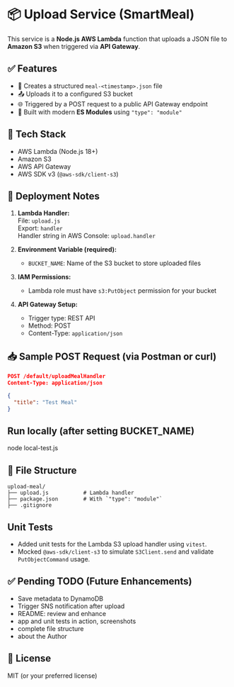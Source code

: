 # 📦 Upload Service (SmartMeal)

This service is a **Node.js AWS Lambda** function that uploads a JSON file to **Amazon S3** when triggered via **API Gateway**.

## ✅ Features

- 📝 Creates a structured `meal-<timestamp>.json` file
- 📤 Uploads it to a configured S3 bucket
- 🌐 Triggered by a POST request to a public API Gateway endpoint
- 🧾 Built with modern **ES Modules** using `"type": "module"`

## 🔧 Tech Stack

- AWS Lambda (Node.js 18+)
- Amazon S3
- AWS API Gateway
- AWS SDK v3 (`@aws-sdk/client-s3`)

## 🚀 Deployment Notes

1. **Lambda Handler:**  
   File: `upload.js`  
   Export: `handler`  
   Handler string in AWS Console: `upload.handler`

2. **Environment Variable (required):**

   - `BUCKET_NAME`: Name of the S3 bucket to store uploaded files

3. **IAM Permissions:**

   - Lambda role must have `s3:PutObject` permission for your bucket

4. **API Gateway Setup:**
   - Trigger type: REST API
   - Method: POST
   - Content-Type: `application/json`

## 📥 Sample POST Request (via Postman or curl)

```json
POST /default/uploadMealHandler
Content-Type: application/json

{
  "title": "Test Meal"
}
```

## Run locally (after setting BUCKET_NAME)

node local-test.js

## 📁 File Structure

```
upload-meal/
├── upload.js           # Lambda handler
├── package.json        # With `"type": "module"`
├── .gitignore
```

## Unit Tests

- Added unit tests for the Lambda S3 upload handler using `vitest`.
- Mocked `@aws-sdk/client-s3` to simulate `S3Client.send` and validate `PutObjectCommand` usage.

## ✅ Pending TODO (Future Enhancements)

- Save metadata to DynamoDB
- Trigger SNS notification after upload
- README: review and enhance
- app and unit tests in action, screenshots
- complete file structure
- about the Author

## 📜 License

MIT (or your preferred license)
